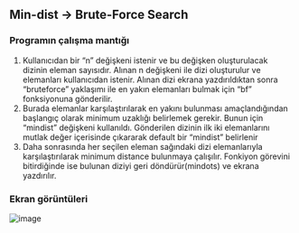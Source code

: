 ## Min-dist -> Brute-Force Search

### Programın çalışma mantığı

 1. Kullanıcıdan bir “n” değişkeni istenir ve bu değişken oluşturulacak dizinin eleman sayısıdır. Alınan n değişkeni ile dizi oluşturulur ve elemanları kullanıcıdan istenir. Alınan dizi ekrana yazdırıldıktan sonra “bruteforce” yaklaşımı ile en yakın elemanları bulmak için “bf” fonksiyonuna gönderilir.
 2. Burada elemanlar karşılaştırılarak en yakını bulunması amaçlandığından başlangıç olarak minimum uzaklığı belirlemek gerekir. Bunun için “mindist” değişkeni kullanıldı. Gönderilen dizinin ilk iki elemanlarını mutlak değer içerisinde çıkararak default bir “mindist” belirlenir
 3. Daha sonrasında her seçilen eleman sağındaki dizi elemanlarıyla karşılaştırılarak minimum distance bulunmaya çalışılır. Fonkiyon görevini bitirdiğinde ise bulunan diziyi geri döndürür(mindots) ve ekrana yazdırılır.

### Ekran görüntüleri

![image](https://user-images.githubusercontent.com/56681549/110590337-b52b9600-8188-11eb-927c-99f35254f764.png)

